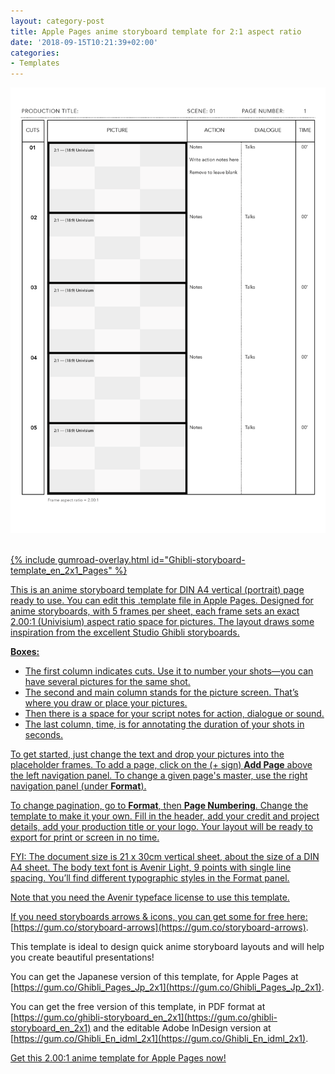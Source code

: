 ```yaml
---
layout: category-post
title: Apple Pages anime storyboard template for 2:1 aspect ratio
date: '2018-09-15T10:21:39+02:00'
categories:
- Templates
---
```

<a href="https://gum.co/Ghibli-storyboard-template_en_2x1_Pages"><img src="/images/Apple-Pages-Storyboard-Template-2x1-on-A4-vertical_preview.png"/><br/><br/>

{% include gumroad-overlay.html id="Ghibli-storyboard-template_en_2x1_Pages" %}

This is an anime storyboard template for DIN A4 vertical (portrait) page ready to use. You can edit this .template file in Apple Pages. Designed for anime storyboards, with 5 frames per sheet, each frame sets an exact 2.00:1 (Univisium) aspect ratio space for pictures. The layout draws some inspiration from the excellent Studio Ghibli storyboards.

**Boxes:**

- The first column indicates cuts. Use it to number your shots—you can have several pictures for the same shot.
- The second and main column stands for the picture screen. That’s where you draw or place your pictures.
- Then there is a space for your script notes for action, dialogue or sound.
- The last column, time, is for annotating the duration of your shots in seconds.

To get started, just change the text and drop your pictures into the placeholder frames. To add a page, click on the (+ sign) **Add Page** above the left navigation panel. To change a given page's master, use the right navigation panel (under **Format**).

To change pagination, go to **Format**, then **Page Numbering**. Change the template to make it your own. Fill in the header, add your credit and project details, add your production title or your logo. Your layout will be ready to export for print or screen in no time.

FYI: The document size is 21 x 30cm vertical sheet, about the size of a DIN A4 sheet. The body text font is Avenir Light, 9 points with single line spacing. You’ll find different typographic styles in the Format panel.

Note that you need the Avenir typeface license to use this template.

If you need storyboards arrows & icons, you can get some for free here: [https://gum.co/storyboard-arrows](https://gum.co/storyboard-arrows).

This template is ideal to design quick anime storyboard layouts and will help you create beautiful presentations!

You can get the Japanese version of this template, for Apple Pages at [https://gum.co/Ghibli_Pages_Jp_2x1](https://gum.co/Ghibli_Pages_Jp_2x1).

You can get the free version of this template, in PDF format at [https://gum.co/ghibli-storyboard_en_2x1](https://gum.co/ghibli-storyboard_en_2x1) and the editable Adobe InDesign version at [https://gum.co/Ghibli_En_idml_2x1](https://gum.co/Ghibli_En_idml_2x1).

<script src="https://gumroad.com/js/gumroad.js"></script><a class="gumroad-button" href="https://gum.co/Ghibli-storyboard-template_en_2x1_Pages" target="_blank">Get this 2.00:1 anime template for Apple Pages now!</a>
